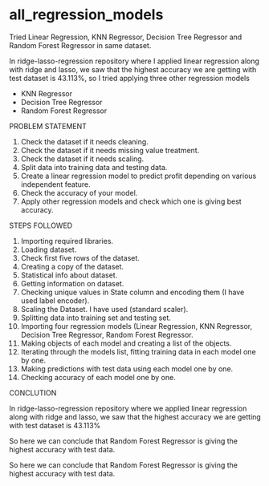 # all_regression_models
Tried Linear Regression, KNN Regressor, Decision Tree Regressor and Random Forest Regressor in same dataset.

In ridge-lasso-regression repository where I applied linear regression along with ridge and lasso, we saw that 
the highest accuracy we are getting with test dataset is 43.113%, so I tried applying three other regression models
- KNN Regressor
- Decision Tree Regressor
- Random Forest Regressor

PROBLEM STATEMENT

1. Check the dataset if it needs cleaning.
2. Check the dataset if it needs missing value treatment.
3. Check the dataset if it needs scaling.
4. Split data into training data and testing data.
5. Create a linear regression model to predict profit depending on various independent feature.
6. Check the accuracy of your model.
7. Apply other regression models and check which one is giving best accuracy.

STEPS FOLLOWED

1. Importing required libraries.
2. Loading dataset.
3. Check first five rows of the dataset.
4. Creating a copy of the dataset.
5. Statistical info about dataset.
6. Getting information on dataset.
7. Checking unique values in State column and encoding them (I have used label encoder).
8. Scaling the Dataset. I have used (standard scaler).
9. Splitting data into training set and testing set.
10. Importing four regression models (Linear Regression, KNN Regressor, Decision Tree Regressor, Random Forest Regressor.
11. Making objects of each model and creating a list of  the objects.
12. Iterating through the models list, fitting training data in each model one by one.
13. Making predictions with test data using each model one by one.
14. Checking accuracy of each model one by one.

CONCLUTION

In ridge-lasso-regression repository where we applied linear regression along with ridge and lasso, we saw that 
the highest accuracy we are getting with test dataset is 43.113%

So here we can conclude that Random Forest Regressor is giving the highest accuracy with test data.

So here we can conclude that Random Forest Regressor is giving the highest accuracy with test data.
